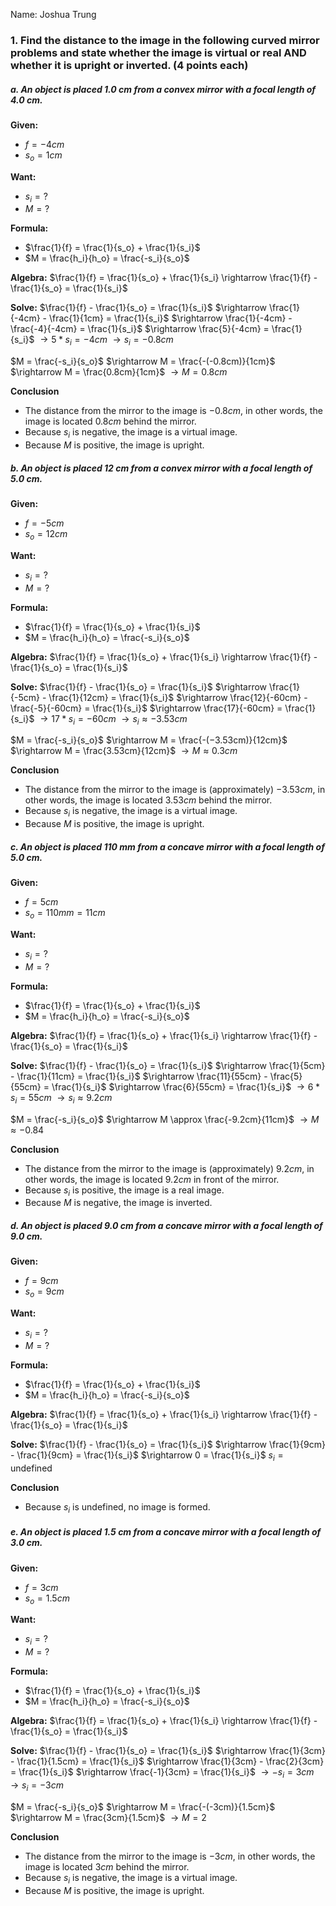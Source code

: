 Name: Joshua Trung

### 1. Find the distance to the image in the following curved mirror problems and state whether the image is virtual or real AND whether it is upright or inverted. (4 points each)

##### a. An object is placed 1.0 cm from a convex mirror with a focal length of 4.0 cm.
**Given:**
- $f = -4cm$
- $s_o = 1cm$

**Want:**
- $s_i = ?$
- $M = ?$

**Formula:**
- $\frac{1}{f} = \frac{1}{s_o} + \frac{1}{s_i}$
- $M = \frac{h_i}{h_o} = \frac{-s_i}{s_o}$

**Algebra:**
$\frac{1}{f} = \frac{1}{s_o} + \frac{1}{s_i} \rightarrow \frac{1}{f} - \frac{1}{s_o} = \frac{1}{s_i}$

**Solve:**
$\frac{1}{f} - \frac{1}{s_o} = \frac{1}{s_i}$
$\rightarrow \frac{1}{-4cm} - \frac{1}{1cm} = \frac{1}{s_i}$
$\rightarrow \frac{1}{-4cm} - \frac{-4}{-4cm} = \frac{1}{s_i}$
$\rightarrow \frac{5}{-4cm} = \frac{1}{s_i}$
$\rightarrow 5*s_i = -4cm$
$\rightarrow s_i = −0.8cm$

$M = \frac{-s_i}{s_o}$
$\rightarrow M = \frac{-(-0.8cm)}{1cm}$
$\rightarrow M = \frac{0.8cm}{1cm}$
$\rightarrow M = 0.8cm$

**Conclusion**
- The distance from the mirror to the image is $-0.8cm$, in other words, the image is located $0.8cm$ behind the mirror.
- Because $s_i$ is negative, the image is a virtual image.
- Because $M$ is positive, the image is upright.

##### b. An object is placed 12 cm from a convex mirror with a focal length of 5.0 cm.
**Given:**
- $f = -5cm$
- $s_o = 12cm$

**Want:**
- $s_i = ?$
- $M = ?$

**Formula:**
- $\frac{1}{f} = \frac{1}{s_o} + \frac{1}{s_i}$
- $M = \frac{h_i}{h_o} = \frac{-s_i}{s_o}$

**Algebra:**
$\frac{1}{f} = \frac{1}{s_o} + \frac{1}{s_i} \rightarrow \frac{1}{f} - \frac{1}{s_o} = \frac{1}{s_i}$

**Solve:**
$\frac{1}{f} - \frac{1}{s_o} = \frac{1}{s_i}$
$\rightarrow \frac{1}{-5cm} - \frac{1}{12cm} = \frac{1}{s_i}$
$\rightarrow \frac{12}{-60cm} - \frac{-5}{-60cm} = \frac{1}{s_i}$
$\rightarrow \frac{17}{-60cm} = \frac{1}{s_i}$
$\rightarrow 17*s_i = -60cm$
$\rightarrow s_i \approx −3.53cm$

$M = \frac{-s_i}{s_o}$
$\rightarrow M = \frac{-(−3.53cm)}{12cm}$
$\rightarrow M = \frac{3.53cm}{12cm}$
$\rightarrow M \approx 0.3cm$

**Conclusion**
- The distance from the mirror to the image is (approximately) $-3.53cm$, in other words, the image is located $3.53cm$ behind the mirror.
- Because $s_i$ is negative, the image is a virtual image.
- Because $M$ is positive, the image is upright.

##### c. An object is placed 110 mm from a concave mirror with a focal length of 5.0 cm.
**Given:**
- $f = 5cm$
- $s_o = 110mm = 11cm$

**Want:**
- $s_i = ?$
- $M = ?$

**Formula:**
- $\frac{1}{f} = \frac{1}{s_o} + \frac{1}{s_i}$
- $M = \frac{h_i}{h_o} = \frac{-s_i}{s_o}$

**Algebra:**
$\frac{1}{f} = \frac{1}{s_o} + \frac{1}{s_i} \rightarrow \frac{1}{f} - \frac{1}{s_o} = \frac{1}{s_i}$

**Solve:**
$\frac{1}{f} - \frac{1}{s_o} = \frac{1}{s_i}$
$\rightarrow \frac{1}{5cm} - \frac{1}{11cm} = \frac{1}{s_i}$
$\rightarrow \frac{11}{55cm} - \frac{5}{55cm} = \frac{1}{s_i}$
$\rightarrow \frac{6}{55cm} = \frac{1}{s_i}$
$\rightarrow 6*s_i = 55cm$
$\rightarrow s_i \approx 9.2cm$

$M = \frac{-s_i}{s_o}$
$\rightarrow M \approx \frac{-9.2cm}{11cm}$
$\rightarrow M \approx −0.84$

**Conclusion**
- The distance from the mirror to the image is (approximately) $9.2cm$, in other words, the image is located $9.2cm$ in front of the mirror.
- Because $s_i$ is positive, the image is a real image.
- Because $M$ is negative, the image is inverted.

##### d. An object is placed 9.0 cm from a concave mirror with a focal length of 9.0 cm.
**Given:**
- $f = 9cm$
- $s_o = 9cm$

**Want:**
- $s_i = ?$
- $M = ?$

**Formula:**
- $\frac{1}{f} = \frac{1}{s_o} + \frac{1}{s_i}$
- $M = \frac{h_i}{h_o} = \frac{-s_i}{s_o}$

**Algebra:**
$\frac{1}{f} = \frac{1}{s_o} + \frac{1}{s_i} \rightarrow \frac{1}{f} - \frac{1}{s_o} = \frac{1}{s_i}$

**Solve:**
$\frac{1}{f} - \frac{1}{s_o} = \frac{1}{s_i}$
$\rightarrow \frac{1}{9cm} - \frac{1}{9cm} = \frac{1}{s_i}$
$\rightarrow 0 = \frac{1}{s_i}$
$s_i = \text{undefined}$

**Conclusion**
- Because $s_i$ is undefined, no image is formed.

##### e. An object is placed 1.5 cm from a concave mirror with a focal length of 3.0 cm.
**Given:**
- $f = 3cm$
- $s_o = 1.5cm$

**Want:**
- $s_i = ?$
- $M = ?$

**Formula:**
- $\frac{1}{f} = \frac{1}{s_o} + \frac{1}{s_i}$
- $M = \frac{h_i}{h_o} = \frac{-s_i}{s_o}$

**Algebra:**
$\frac{1}{f} = \frac{1}{s_o} + \frac{1}{s_i} \rightarrow \frac{1}{f} - \frac{1}{s_o} = \frac{1}{s_i}$

**Solve:**
$\frac{1}{f} - \frac{1}{s_o} = \frac{1}{s_i}$
$\rightarrow \frac{1}{3cm} - \frac{1}{1.5cm} = \frac{1}{s_i}$
$\rightarrow \frac{1}{3cm} - \frac{2}{3cm} = \frac{1}{s_i}$
$\rightarrow \frac{-1}{3cm} = \frac{1}{s_i}$
$\rightarrow -s_i = 3cm$
$\rightarrow s_i = -3cm$

$M = \frac{-s_i}{s_o}$
$\rightarrow M = \frac{-(-3cm)}{1.5cm}$
$\rightarrow M = \frac{3cm}{1.5cm}$
$\rightarrow M = 2$

**Conclusion**
- The distance from the mirror to the image is $-3cm$, in other words, the image is located $3cm$ behind the mirror.
- Because $s_i$ is negative, the image is a virtual image.
- Because $M$ is positive, the image is upright.